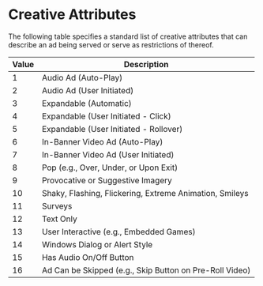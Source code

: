 # Creative Attributes
The following table specifies a standard list of creative attributes that can describe an ad being served or serve as restrictions of thereof.

| Value  | Description |
| ------------- | ------------- |
1|Audio Ad (Auto-Play)|
2|     Audio Ad (User Initiated)|
3|     Expandable (Automatic)|
4|     Expandable (User Initiated - Click)|
5|     Expandable (User Initiated - Rollover)|
6|In-Banner Video Ad (Auto-Play)|
7|     In-Banner Video Ad (User Initiated)|
8|     Pop (e.g., Over, Under, or Upon Exit)|
9|     Provocative or Suggestive Imagery|
10|     Shaky, Flashing, Flickering, Extreme Animation, Smileys|
11|     Surveys|
12|Text Only|
13|User Interactive (e.g., Embedded Games)|
14|     Windows Dialog or Alert Style|
15|    Has Audio On/Off Button|
16|     Ad Can be Skipped (e.g., Skip Button on Pre-Roll Video)|
